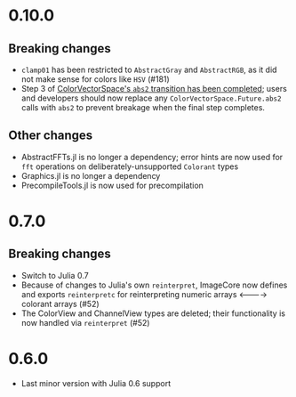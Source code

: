 # 0.10.0

## Breaking changes

- `clamp01` has been restricted to `AbstractGray` and `AbstractRGB`, as it did not make sense for colors like `HSV` (#181)
- Step 3 of [ColorVectorSpace's `abs2` transition has been completed](https://github.com/JuliaGraphics/ColorVectorSpace.jl#abs-and-abs2); users and developers should now replace any `ColorVectorSpace.Future.abs2` calls with `abs2` to prevent breakage when the final step completes.

## Other changes

- AbstractFFTs.jl is no longer a dependency; error hints are now used for `fft` operations on deliberately-unsupported `Colorant` types
- Graphics.jl is no longer a dependency
- PrecompileTools.jl is now used for precompilation

# 0.7.0

## Breaking changes

- Switch to Julia 0.7
- Because of changes to Julia's own `reinterpret`, ImageCore now
  defines and exports `reinterpretc` for reinterpreting
        numeric arrays <----> colorant arrays (#52)
- The ColorView and ChannelView types are deleted; their functionality
  is now handled via `reinterpret` (#52)

# 0.6.0

- Last minor version with Julia 0.6 support
